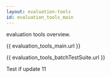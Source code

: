 ```yaml
---
layout: evaluation-tools
id: evaluation_tools_main
---
```


evaluation tools overview.  

{{ evaluation_tools_main.url }}  

{{ evaluation_tools_batchTestSuite.url }}  

Test if update 11
